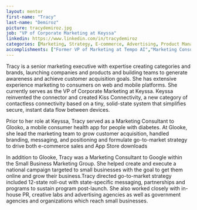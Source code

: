 ```yaml
---
layout: mentor
first-name: "Tracy"
last-name: "Demiroz"
picture: tracydemiroz.jpg
job: "VP of Corporate Marketing at Keyssa"
linkedin: https://www.linkedin.com/in/tracydemiroz
categories: [Marketing, Strategy, E-commerce, Advertising, Product Management, Social Media, Brand Management]
accomplishments: ["Former VP of Marketing at Tempo AI","Marketing Consultant at Google and Glooko","Expert in Marketing"]
---
```

Tracy is a senior marketing executive with expertise creating categories and brands, launching companies and products and building teams to generate awareness and achieve customer acquisition goals. She has extensive experience marketing to consumers on web and mobile platforms. She currently serves as the VP of Corporate Marketing at Keyssa. 
Keyssa reinvented the connector and created Kiss Connectivity, a new category of contactless connectivity based on a tiny, solid-state system that simplifies secure, instant data flow between devices. 

Prior to her role at Keyssa, Tracy served as a Marketing Consultant to Glooko, a mobile consumer health app for people with diabetes. At Glooke, she lead the marketing team to grow customer acquisition, handled branding, messaging, and positioning and formulate go-to-market strategy to drive both e-commerce sales and App Store downloads

In addition to Glooke, Tracy was a Marketing Consultant to Google within the Small Business Marketing Group. She helped create and execute a national campaign targeted to small businesses with the goal to get them online and grow their business.Tracy directed go-to-market strategy included 12-state roll-out with state-specific messaging, partnerships and programs to sustain program post-launch. She also worked closely with in-house PR, creative labs and advertising agencies as well as government agencies and organizations which reach small businesses.
